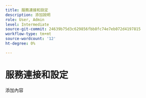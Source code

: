 ```yaml
---
title: 服務連接和設定
description: 添加說明
role: User, Admin
level: Intermediate
source-git-commit: 24639b75d3c629856fbb8fc74e7eb072d4197815
workflow-type: tm+mt
source-wordcount: '12'
ht-degree: 0%

---
```


# 服務連接和設定

添加內容
